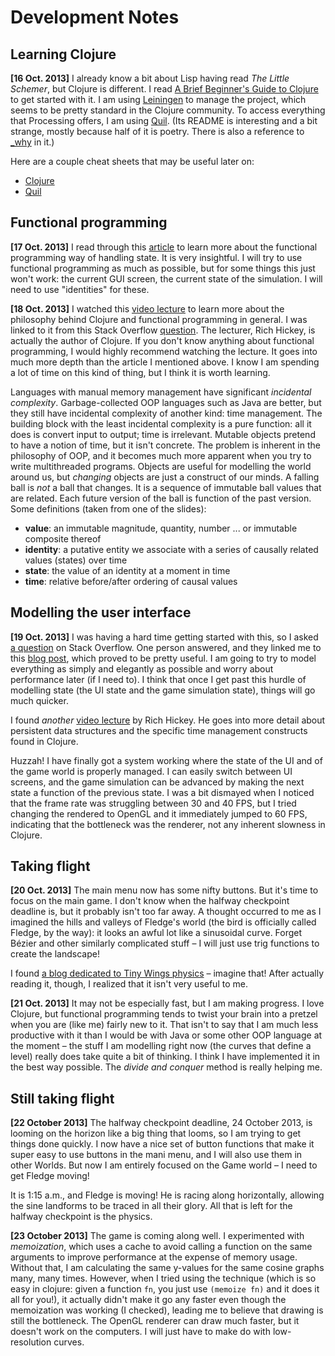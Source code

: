 # Development Notes

## Learning Clojure

**[16 Oct. 2013]**
I already know a bit about Lisp having read _The Little Schemer_, but Clojure is different. I read [A Brief Beginner's Guide to Clojure][1] to get started with it. I am using [Leiningen][2] to manage the project, which seems to be pretty standard in the Clojure community. To access everything that Processing offers, I am using [Quil][3]. (Its README is interesting and a bit strange, mostly because half of it is poetry. There is also a reference to [_why][4] in it.)

[1]: http://www.unexpected-vortices.com/clojure/brief-beginners-guide/index.html
[2]: https://github.com/technomancy/leiningen
[3]: https://github.com/quil/quil
[4]: http://en.wikipedia.org/wiki/Why_the_lucky_stiff

Here are a couple cheat sheets that may be useful later on:

- [Clojure](http://clojure.org/cheatsheet)
- [Quil](https://github.com/quil/quil/raw/master/docs/cheatsheet/cheat-sheet.pdf)

## Functional programming

**[17 Oct. 2013]**
I read through this [article][5] to learn more about the functional programming way of handling state. It is very insightful. I will try to use functional programming as much as possible, but for some things this just won't work: the current GUI screen, the current state of the simulation. I will need to use "identities" for these.

**[18 Oct. 2013]**
I watched this [video lecture][6] to learn more about the philosophy behind Clojure and functional programming in general. I was linked to it from this Stack Overflow [question][7]. The lecturer, Rich Hickey, is actually the author of Clojure. If you don't know anything about functional programming, I would highly recommend watching the lecture. It goes into much more depth than the article I mentioned above. I know I am spending a lot of time on this kind of thing, but I think it is worth learning. 

Languages with manual memory management have significant _incidental complexity_. Garbage-collected OOP languages such as Java are better, but they still have incidental complexity of another kind: time management. The building block with the least incidental complexity is a pure function: all it does is convert input to output; time is irrelevant. Mutable objects pretend to have a notion of time, but it isn't concrete. The problem is inherent in the philosophy of OOP, and it becomes much more apparent when you try to write multithreaded programs. Objects are useful for modelling the world around us, but _changing_ objects are just a construct of our minds. A falling ball is _not_ a ball that changes. It is a sequence of immutable ball values that are related. Each future version of the ball is function of the past version. Some definitions (taken from one of the slides):

- **value**: an immutable magnitude, quantity, number ... or immutable composite thereof
- **identity**: a putative entity we associate with a series of causally related values (states) over time
- **state**: the value of an identity at a moment in time
- **time**: relative before/after ordering of causal values

[5]: http://clojure.org/state
[6]: http://www.infoq.com/presentations/Are-We-There-Yet-Rich-Hickey
[7]: http://stackoverflow.com/questions/9132346/clojure-differences-between-ref-var-agent-atom-with-examples

## Modelling the user interface

**[19 Oct. 2013]**
I was having a hard time getting started with this, so I asked [a question][8] on Stack Overflow. One person answered, and they linked me to this [blog post][9], which proved to be pretty useful. I am going to try to model everything as simply and elegantly as possible and worry about performance later (if I need to). I think that once I get past this hurdle of modelling state (the UI state and the game simulation state), things will go much quicker.

I found _another_ [video lecture][10] by Rich Hickey. He goes into more detail about persistent data structures and the specific time management constructs found in Clojure.

Huzzah! I have finally got a system working where the state of the UI and of the game world is properly managed. I can easily switch between UI screens, and the game simulation can be advanced by making the next state a function of the previous state. I was a bit dismayed when I noticed that the frame rate was struggling between 30 and 40 FPS, but I tried changing the rendered to OpenGL and it immediately jumped to 60 FPS, indicating that the bottleneck was the renderer, not any inherent slowness in Clojure.

[8]: http://stackoverflow.com/questions/19461857/modelling-game-ui-screens-in-clojure
[9]: http://stevelosh.com/blog/2012/07/caves-of-clojure-02/
[10]: http://www.infoq.com/presentations/Value-Identity-State-Rich-Hickey

## Taking flight

**[20 Oct. 2013]**
The main menu now has some nifty buttons. But it's time to focus on the main game. I don't know when the halfway checkpoint deadline is, but it probably isn't too far away. A thought occurred to me as I imagined the hills and valleys of Fledge's world (the bird is officially called Fledge, by the way): it looks an awful lot like a sinusoidal curve. Forget Bézier and other similarly complicated stuff – I will just use trig functions to create the landscape!

I found [a blog dedicated to Tiny Wings physics][11] – imagine that! After actually reading it, though, I realized that it isn't very useful to me.

**[21 Oct. 2013]**
It may not be especially fast, but I am making progress. I love Clojure, but functional programming tends to twist your brain into a pretzel when you are (like me) fairly new to it. That isn't to say that I am much less productive with it than I would be with Java or some other OOP language at the moment – the stuff I am modelling right now (the curves that define a level) really does take quite a bit of thinking. I think I have implemented it in the best way possible. The _divide and conquer_ method is really helping me.

[11]: http://tinywingsphysics.blogspot.ca

## Still taking flight

**[22 October 2013]**
The halfway checkpoint deadline, 24 October 2013, is looming on the horizon like a big thing that looms, so I am trying to get things done quickly. I now have a nice set of button functions that make it super easy to use buttons in the mani menu, and I will also use them in other Worlds. But now I am entirely focused on the Game world – I need to get Fledge moving!

It is 1:15 a.m., and Fledge is moving! He is racing along horizontally, allowing the sine landforms to be traced in all their glory. All that is left for the halfway checkpoint is the physics.

**[23 October 2013]**
The game is coming along well. I experimented with _memoization_, which uses a cache to avoid calling a function on the same arguments to improve performance at the expense of memory usage. Without that, I am calculating the same y-values for the same cosine graphs many, many times. However, when I tried using the technique (which is so easy in clojure: given a function `fn`, you just use `(memoize fn)` and it does it all for you!), it actually didn't make it go any faster even though the memoization was working (I checked), leading me to believe that drawing is still the bottleneck. The OpenGL renderer can draw much faster, but it doesn't work on the computers. I will just have to make do with low-resolution curves.
